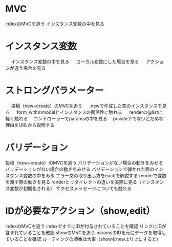 # MVC
   indexのMVCを追う
   インスタンス変数の中を見る
   
# インスタンス変数
　 インスタンス変数の中を見る
　 ローカル変数にした場合を見る
　 アクションが違う場合を見る
　 
# ストロングパラメーター
　 投稿（new~create）のMVCを追う
　 .newで作成した空のインスタンスを見る
　 form_withのmodelとインスタンスの関係性に触れる
　 renderの@listに軽く触れる
 　コントローラーでparamsの中を見る
 　private下でないとだめな理由をURLから説明する

# バリデーション
   投稿（new~create）のMVCを追う
   バリデーションがない場合の動きをみせる
   バリデーションがない場合の動きをみせる
   バリデーションで弾かれた際のインスタンス変数の中をみる
   エラー文の取り出し方をeachで解説する
   renderで変数を渡す際の動きを見る
   renderとリダイレクトの違いを実際に見る（インスタンス変数が初期化される）
   サクセスメッセージについても触れる
  
# IDが必要なアクション（show,edit）
   indexのMVCを追う
   indexですでにIDが付与されていることを確認
   リンクにIDが含まれていることを確認
   showのMVCを追う
   paramsのIDを元にデータを取得していることを確認
   ルーティングの順番は大事（showをnewより上にすると）
   